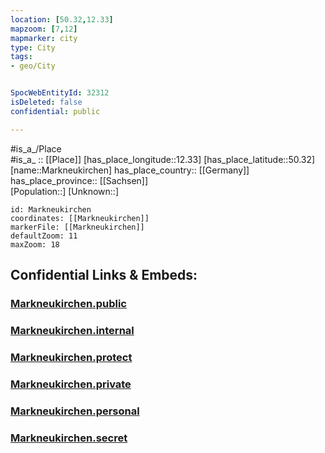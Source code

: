 ```yaml
---
location: [50.32,12.33] 
mapzoom: [7,12] 
mapmarker: city 
type: City
tags:
- geo/City


SpocWebEntityId: 32312
isDeleted: false
confidential: public

---
```

#is_a_/Place  
#is_a_ :: [[Place]] 
[has_place_longitude::12.33] 
[has_place_latitude::50.32] 
[name::Markneukirchen] 
has_place_country:: [[Germany]]  
has_place_province:: [[Sachsen]]  
[Population::] 
[Unknown::] 


```leaflet
id: Markneukirchen
coordinates: [[Markneukirchen]] 
markerFile: [[Markneukirchen]] 
defaultZoom: 11 
maxZoom: 18
```


## Confidential Links & Embeds: 

### [Markneukirchen.public](/_public/\Earth\Continent\Europe\Europe~Central\Germany\Germany~East\Sachsen\counties~Sachsen\Vogtlandkreis\cities~VogtlandkreisMarkneukirchen.public.md) 

### [Markneukirchen.internal](/_internal/\Earth\Continent\Europe\Europe~Central\Germany\Germany~East\Sachsen\counties~Sachsen\Vogtlandkreis\cities~VogtlandkreisMarkneukirchen.internal.md) 

### [Markneukirchen.protect](/_protect/\Earth\Continent\Europe\Europe~Central\Germany\Germany~East\Sachsen\counties~Sachsen\Vogtlandkreis\cities~VogtlandkreisMarkneukirchen.protect.md) 

### [Markneukirchen.private](/_private/\Earth\Continent\Europe\Europe~Central\Germany\Germany~East\Sachsen\counties~Sachsen\Vogtlandkreis\cities~VogtlandkreisMarkneukirchen.private.md) 

### [Markneukirchen.personal](/_personal/\Earth\Continent\Europe\Europe~Central\Germany\Germany~East\Sachsen\counties~Sachsen\Vogtlandkreis\cities~VogtlandkreisMarkneukirchen.personal.md) 

### [Markneukirchen.secret](/_secret/\Earth\Continent\Europe\Europe~Central\Germany\Germany~East\Sachsen\counties~Sachsen\Vogtlandkreis\cities~VogtlandkreisMarkneukirchen.secret.md)

